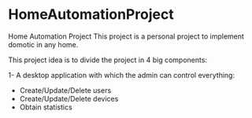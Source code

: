 # HomeAutomationProject
Home Automation Project
This project is a personal project to implement domotic in any home.

This project idea is to divide the project in 4 big components:

1- A desktop application with which the admin can control everything:
  - Create/Update/Delete users
  - Create/Update/Delete devices
  - Obtain statistics 
